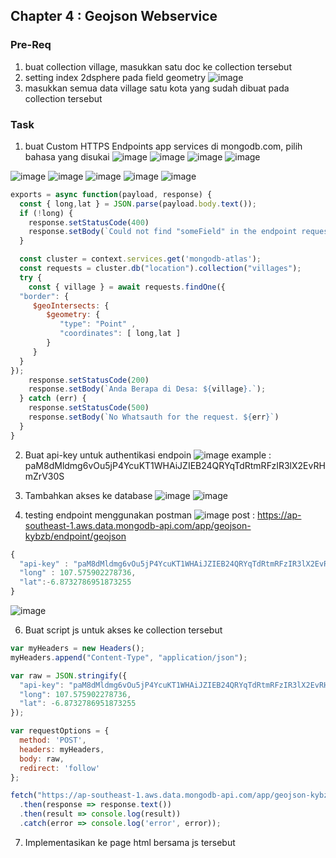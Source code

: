 ## Chapter 4 : Geojson Webservice

### Pre-Req

1. buat collection village, masukkan satu doc ke collection tersebut
2. setting index 2dsphere pada field geometry
![image](https://user-images.githubusercontent.com/11188109/212019979-099671be-a143-467d-b7ef-c3682166cae8.png)
3. masukkan semua data village satu kota yang sudah dibuat pada collection tersebut

### Task

1. buat Custom HTTPS Endpoints app services di mongodb.com, pilih bahasa yang disukai
![image](https://user-images.githubusercontent.com/11188109/212020359-149f3284-c87f-42ee-a7c6-c074c5f86150.png)
![image](https://user-images.githubusercontent.com/11188109/212020559-a9243082-3c7a-4758-824f-5e5dac1d55be.png)
![image](https://user-images.githubusercontent.com/11188109/212020787-8f922076-e8ca-467a-beff-d2cff4661e63.png)
![image](https://user-images.githubusercontent.com/11188109/212020874-80103a50-503c-471e-ab09-79c6667551a7.png)


![image](https://user-images.githubusercontent.com/11188109/212017705-4dcc7215-3e4b-4925-a0ee-04ef8634459c.png)
![image](https://user-images.githubusercontent.com/11188109/212017789-f673b1ba-c699-48ab-99f9-8a7b99dffb80.png)
![image](https://user-images.githubusercontent.com/11188109/212018078-641ed6a6-cc98-4c11-83b8-978306340e17.png)
![image](https://user-images.githubusercontent.com/11188109/212018478-47960571-7cef-4bb9-a03e-61eafbdc9517.png)
![image](https://user-images.githubusercontent.com/11188109/212024173-ebc9b604-d79a-406e-be72-f3677545985c.png)


```js
exports = async function(payload, response) {
  const { long,lat } = JSON.parse(payload.body.text());
  if (!long) {
    response.setStatusCode(400)
    response.setBody(`Could not find "someField" in the endpoint request body.`);
  }

  const cluster = context.services.get('mongodb-atlas');
  const requests = cluster.db("location").collection("villages");
  try {
    const { village } = await requests.findOne({
  "border": {
     $geoIntersects: {
        $geometry: {
           "type": "Point" ,
           "coordinates": [ long,lat ]
        }
     }
  }
});
    response.setStatusCode(200)
    response.setBody(`Anda Berapa di Desa: ${village}.`);
  } catch (err) {
    response.setStatusCode(500)
    response.setBody(`No Whatsauth for the request. ${err}`)
  }
}

```
2. Buat api-key untuk authentikasi endpoin
![image](https://user-images.githubusercontent.com/11188109/212024889-2580e5cf-9bd2-4113-abb8-ea6e6607d03f.png)
example : paM8dMldmg6vOu5jP4YcuKT1WHAiJZIEB24QRYqTdRtmRFzIR3lX2EvRHmZrV30S

3. Tambahkan akses ke database
![image](https://user-images.githubusercontent.com/11188109/212027270-ec201127-de43-40b2-826e-64eb519dca44.png)
![image](https://user-images.githubusercontent.com/11188109/212027517-f162e1ef-351f-4c68-8757-c9c030f88ef4.png)


4. testing endpoint menggunakan postman
![image](https://user-images.githubusercontent.com/11188109/212024375-dd67594a-ed67-4635-8a59-4bbc5ab4676a.png)
post : https://ap-southeast-1.aws.data.mongodb-api.com/app/geojson-kybzb/endpoint/geojson

```js
{
  "api-key" : "paM8dMldmg6vOu5jP4YcuKT1WHAiJZIEB24QRYqTdRtmRFzIR3lX2EvRHmZrV30S",
  "long" : 107.575902278736,
  "lat":-6.8732786951873255
} 
```
![image](https://user-images.githubusercontent.com/11188109/212027653-da18a45d-0f7f-4e3e-9c88-e125b7803fe3.png)



6. Buat script js untuk akses ke collection tersebut
```js
var myHeaders = new Headers();
myHeaders.append("Content-Type", "application/json");

var raw = JSON.stringify({
  "api-key": "paM8dMldmg6vOu5jP4YcuKT1WHAiJZIEB24QRYqTdRtmRFzIR3lX2EvRHmZrV30S",
  "long": 107.575902278736,
  "lat": -6.8732786951873255
});

var requestOptions = {
  method: 'POST',
  headers: myHeaders,
  body: raw,
  redirect: 'follow'
};

fetch("https://ap-southeast-1.aws.data.mongodb-api.com/app/geojson-kybzb/endpoint/geojson", requestOptions)
  .then(response => response.text())
  .then(result => console.log(result))
  .catch(error => console.log('error', error));
```
7. Implementasikan ke page html bersama js tersebut
